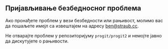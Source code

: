 ## Пријављивање безбедносног проблема

Ако пронађете проблем у вези безбедности или рањивост, молимо вас да пошаљете имејл са извештајем на адресу [ben@straub.cc](mailto:ben@straub.cc).

Не отварајте проблем у репозиторијуму `progit/progit2` и немојте јавно да дискутујете о рањивости.
